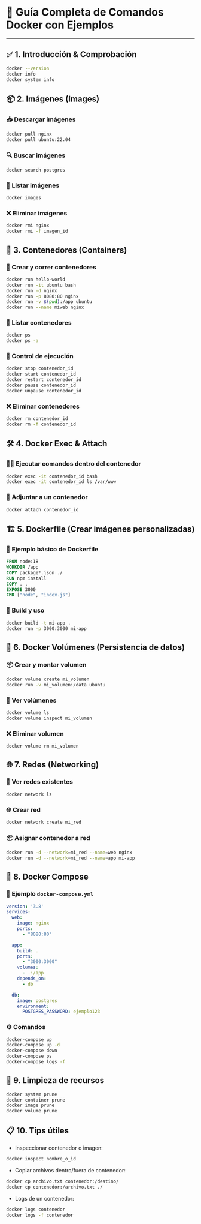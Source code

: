 [//]: # (¶ç)

# 🐳 Guía Completa de Comandos Docker con Ejemplos

---

## ✅ 1. Introducción & Comprobación

```bash
docker --version
docker info
docker system info
```

## 📦 2. Imágenes (Images)

### 📥 Descargar imágenes

```bash
docker pull nginx
docker pull ubuntu:22.04
```

### 🔍 Buscar imágenes

```bash
docker search postgres
```

### 📄 Listar imágenes

```bash
docker images
```

### ❌ Eliminar imágenes

```bash
docker rmi nginx
docker rmi -f imagen_id
```

## 🧱 3. Contenedores (Containers)

### 🚀 Crear y correr contenedores

```bash
docker run hello-world
docker run -it ubuntu bash
docker run -d nginx
docker run -p 8080:80 nginx
docker run -v $(pwd):/app ubuntu
docker run --name miweb nginx
```

### 🧾 Listar contenedores

```bash
docker ps
docker ps -a
```

### 🔄 Control de ejecución

```bash
docker stop contenedor_id
docker start contenedor_id
docker restart contenedor_id
docker pause contenedor_id
docker unpause contenedor_id
```

### ❌ Eliminar contenedores

```bash
docker rm contenedor_id
docker rm -f contenedor_id
```

## 🛠️ 4. Docker Exec & Attach

### 🧑‍💻 Ejecutar comandos dentro del contenedor

```bash
docker exec -it contenedor_id bash
docker exec -it contenedor_id ls /var/www
```

### 📎 Adjuntar a un contenedor

```bash
docker attach contenedor_id
```

## 🏗️ 5. Dockerfile (Crear imágenes personalizadas)

### 📄 Ejemplo básico de Dockerfile

```Dockerfile
FROM node:18
WORKDIR /app
COPY package*.json ./
RUN npm install
COPY . .
EXPOSE 3000
CMD ["node", "index.js"]
```

### 🔧 Build y uso

```bash
docker build -t mi-app .
docker run -p 3000:3000 mi-app
```

## 🧃 6. Docker Volúmenes (Persistencia de datos)

### 📦 Crear y montar volumen

```bash
docker volume create mi_volumen
docker run -v mi_volumen:/data ubuntu
```

### 📄 Ver volúmenes

```bash
docker volume ls
docker volume inspect mi_volumen
```

### ❌ Eliminar volumen

```bash
docker volume rm mi_volumen
```

## 🌐 7. Redes (Networking)

### 📡 Ver redes existentes

```bash
docker network ls
```

### 🌐 Crear red

```bash
docker network create mi_red
```

### 📦 Asignar contenedor a red

```bash
docker run -d --network=mi_red --name=web nginx
docker run -d --network=mi_red --name=app mi-app
```

## 🧩 8. Docker Compose

### 📄 Ejemplo `docker-compose.yml`

```yaml
version: '3.8'
services:
  web:
    image: nginx
    ports:
      - "8080:80"

  app:
    build: .
    ports:
      - "3000:3000"
    volumes:
      - .:/app
    depends_on:
      - db

  db:
    image: postgres
    environment:
      POSTGRES_PASSWORD: ejemplo123
```

### ⚙️ Comandos

```bash
docker-compose up
docker-compose up -d
docker-compose down
docker-compose ps
docker-compose logs -f
```

## 🧹 9. Limpieza de recursos

```bash
docker system prune
docker container prune
docker image prune
docker volume prune
```

## 📋 10. Tips útiles

- Inspeccionar contenedor o imagen:

```bash
docker inspect nombre_o_id
```

- Copiar archivos dentro/fuera de contenedor:

```bash
docker cp archivo.txt contenedor:/destino/
docker cp contenedor:/archivo.txt ./
```

- Logs de un contenedor:

```bash
docker logs contenedor
docker logs -f contenedor
```
